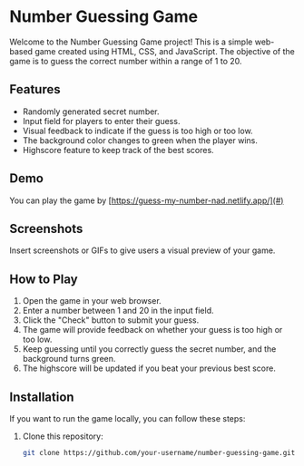 # Number Guessing Game

Welcome to the Number Guessing Game project! This is a simple web-based game created using HTML, CSS, and JavaScript. The objective of the game is to guess the correct number within a range of 1 to 20.

## Features

- Randomly generated secret number.
- Input field for players to enter their guess.
- Visual feedback to indicate if the guess is too high or too low.
- The background color changes to green when the player wins.
- Highscore feature to keep track of the best scores.

## Demo

You can play the game by [https://guess-my-number-nad.netlify.app/](#) 

## Screenshots

Insert screenshots or GIFs to give users a visual preview of your game.

## How to Play

1. Open the game in your web browser.
2. Enter a number between 1 and 20 in the input field.
3. Click the "Check" button to submit your guess.
4. The game will provide feedback on whether your guess is too high or too low.
5. Keep guessing until you correctly guess the secret number, and the background turns green.
6. The highscore will be updated if you beat your previous best score.

## Installation

If you want to run the game locally, you can follow these steps:

1. Clone this repository:

   ```bash
   git clone https://github.com/your-username/number-guessing-game.git
